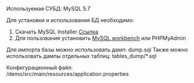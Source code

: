 Используемая СУБД: MySQL 5.7

Для установки и использования БД необходимо:
1) Скачать MySQL Installer <a href="https://dev.mysql.com/downloads/windows/installer/8.0.html">Ссылка</a>
2) Для пользования установить <a href="https://www.mysql.com/products/workbench/">MySQL workbench</a> или PHPMyAdmin

Для импорта базы можно использовать дамп: dump.sql
Также можно использовать дампы отдельных таблиц: tables_dump/*.sql

Конфигурационный файл:
/demo/src/main/resources/application.properties
